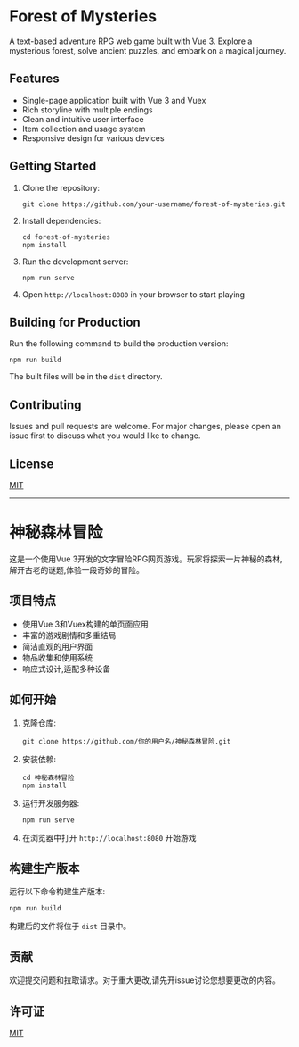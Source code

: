 # Forest of Mysteries

A text-based adventure RPG web game built with Vue 3. Explore a mysterious forest, solve ancient puzzles, and embark on a magical journey.

## Features

- Single-page application built with Vue 3 and Vuex
- Rich storyline with multiple endings
- Clean and intuitive user interface
- Item collection and usage system
- Responsive design for various devices

## Getting Started

1. Clone the repository:
   ```
   git clone https://github.com/your-username/forest-of-mysteries.git
   ```

2. Install dependencies:
   ```
   cd forest-of-mysteries
   npm install
   ```

3. Run the development server:
   ```
   npm run serve
   ```

4. Open `http://localhost:8080` in your browser to start playing

## Building for Production

Run the following command to build the production version:
```
npm run build
```
The built files will be in the `dist` directory.

## Contributing

Issues and pull requests are welcome. For major changes, please open an issue first to discuss what you would like to change.

## License

[MIT](https://choosealicense.com/licenses/mit/)

---

# 神秘森林冒险

这是一个使用Vue 3开发的文字冒险RPG网页游戏。玩家将探索一片神秘的森林,解开古老的谜题,体验一段奇妙的冒险。

## 项目特点

- 使用Vue 3和Vuex构建的单页面应用
- 丰富的游戏剧情和多重结局
- 简洁直观的用户界面
- 物品收集和使用系统
- 响应式设计,适配多种设备

## 如何开始

1. 克隆仓库:
   ```
   git clone https://github.com/你的用户名/神秘森林冒险.git
   ```

2. 安装依赖:
   ```
   cd 神秘森林冒险
   npm install
   ```

3. 运行开发服务器:
   ```
   npm run serve
   ```

4. 在浏览器中打开 `http://localhost:8080` 开始游戏

## 构建生产版本

运行以下命令构建生产版本:
```
npm run build
```
构建后的文件将位于 `dist` 目录中。

## 贡献

欢迎提交问题和拉取请求。对于重大更改,请先开issue讨论您想要更改的内容。

## 许可证

[MIT](https://choosealicense.com/licenses/mit/)

